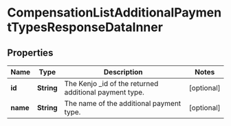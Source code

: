 

# CompensationListAdditionalPaymentTypesResponseDataInner


## Properties

| Name | Type | Description | Notes |
|------------ | ------------- | ------------- | -------------|
|**id** | **String** | The Kenjo _id of the returned additional payment type. |  [optional] |
|**name** | **String** | The name of the additional payment type. |  [optional] |




